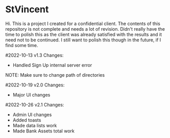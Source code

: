 # StVincent
Hi. This is a project I created for a confidential client. The contents of this repository is not complete and needs a lot of revision. Didn't really have the time to polish this as the client was already satisfied with the results and it need not to be continued. I still want to polish this though in the future, if I find some time.

#2022-10-13 v1.3
Changes:
- Handled Sign Up internal server error

NOTE: Make sure to change path of directories


#2022-10-19 v2.0
Changes:
- Major UI changes

#2022-10-26 v2.1
Changes:
- Admin UI changes
- Added toasts
- Made data lists work
- Made Bank Assets total work
